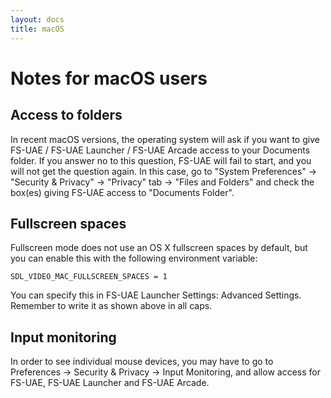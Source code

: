 ```yaml
---
layout: docs
title: macOS
---
```


# Notes for macOS users

## Access to folders

In recent macOS versions, the operating system will ask if you want to give FS-UAE / FS-UAE Launcher / FS-UAE Arcade access to your Documents folder. If you answer no to this question, FS-UAE will fail to start, and you will not get the question again. In this case, go to "System Preferences" -> "Security & Privacy" -> "Privacy" tab -> "Files and Folders" and check the box(es) giving FS-UAE access to "Documents Folder".

## Fullscreen spaces

Fullscreen mode does not use an OS X fullscreen spaces by default, but you can enable this with the following environment variable:

    SDL_VIDEO_MAC_FULLSCREEN_SPACES = 1

You can specify this in FS-UAE Launcher Settings: Advanced Settings. Remember to write it as shown above in all caps.

## Input monitoring

In order to see individual mouse devices, you may have to go to Preferences -> Security & Privacy -> Input Monitoring, and allow access for FS-UAE, FS-UAE Launcher and FS-UAE Arcade.
